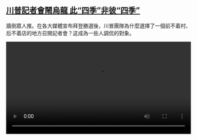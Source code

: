 <!--1604930036000-->
[川普記者會鬧烏龍 此“四季”非彼“四季”](https://www.dw.com/zh/%E5%B7%9D%E6%99%AE%E8%A8%98%E8%80%85%E6%9C%83%E9%AC%A7%E7%83%8F%E9%BE%8D%20%E6%AD%A4%E2%80%9C%E5%9B%9B%E5%AD%A3%E2%80%9D%E9%9D%9E%E5%BD%BC%E2%80%9C%E5%9B%9B%E5%AD%A3%E2%80%9D%20/a-55544694)
------

<p>牆倒眾人推。在各大媒體宣布拜登勝選後，川普團隊為什麼選擇了一個前不着村、后不着店的地方召開記者會？这成為一些人調侃的對象。</small></p><video src="https://tvdownloaddw-a.akamaihd.net/dwtv_video/flv/vdt_zh/2020/bchi201109_002_fourseasons_01i_sd_sor.mp4" controls style="width:100%"></video>
